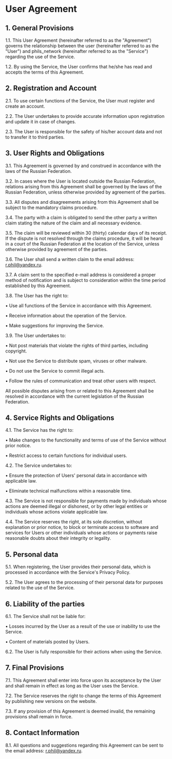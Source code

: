 # User Agreement


## 1. General Provisions


1.1. This User Agreement (hereinafter referred to as the "Agreement") governs the relationship between the user (hereinafter referred to as the "User") and phils_network (hereinafter referred to as the "Service") regarding the use of the Service.


1.2. By using the Service, the User confirms that he/she has read and accepts the terms of this Agreement.


## 2. Registration and Account


2.1. To use certain functions of the Service, the User must register and create an account.


2.2. The User undertakes to provide accurate information upon registration and update it in case of changes.


2.3. The User is responsible for the safety of his/her account data and not to transfer it to third parties.


## 3. User Rights and Obligations

3.1. This Agreement is governed by and construed in accordance with the laws of the Russian Federation.

3.2. In cases where the User is located outside the Russian Federation, relations arising from this Agreement shall be governed by the laws of the Russian Federation, unless otherwise provided by agreement of the parties.

3.3. All disputes and disagreements arising from this Agreement shall be subject to the mandatory claims procedure.

3.4. The party with a claim is obligated to send the other party a written claim stating the nature of the claim and all necessary evidence.

3.5. The claim will be reviewed within 30 (thirty) calendar days of its receipt. If the dispute is not resolved through the claims procedure, it will be heard in a court of the Russian Federation at the location of the Service, unless otherwise provided by agreement of the parties.

3.6. The User shall send a written claim to the email address: r.phil@yandex.ru.

3.7. A claim sent to the specified e-mail address is considered a proper method of notification and is subject to consideration within the time period established by this Agreement.


3.8. The User has the right to:


• Use all functions of the Service in accordance with this Agreement.


• Receive information about the operation of the Service.


• Make suggestions for improving the Service.


3.9. The User undertakes to:


• Not post materials that violate the rights of third parties, including copyright.


• Not use the Service to distribute spam, viruses or other malware.


• Do not use the Service to commit illegal acts.


• Follow the rules of communication and treat other users with respect.


All possible disputes arising from or related to this Agreement shall be resolved in accordance with the current legislation of the Russian Federation.


## 4. Service Rights and Obligations


4.1. The Service has the right to:


• Make changes to the functionality and terms of use of the Service without prior notice. 

• Restrict access to certain functions for individual users.


4.2. The Service undertakes to:


• Ensure the protection of Users' personal data in accordance with applicable law.


• Eliminate technical malfunctions within a reasonable time.


4.3. The Service is not responsible for payments made by individuals whose actions are deemed illegal or dishonest, or by other legal entities or individuals whose actions violate applicable law.

4.4. The Service reserves the right, at its sole discretion, without explanation or prior notice, to block or terminate access to software and services for Users or other individuals whose actions or payments raise reasonable doubts about their integrity or legality.


## 5. Personal data


5.1. When registering, the User provides their personal data, which is processed in accordance with the Service's Privacy Policy.


5.2. The User agrees to the processing of their personal data for purposes related to the use of the Service.


## 6. Liability of the parties


6.1. The Service shall not be liable for:


• Losses incurred by the User as a result of the use or inability to use the Service.


• Content of materials posted by Users.


6.2. The User is fully responsible for their actions when using the Service.


## 7. Final Provisions


7.1. This Agreement shall enter into force upon its acceptance by the User and shall remain in effect as long as the User uses the Service.


7.2. The Service reserves the right to change the terms of this Agreement by publishing new versions on the website.


7.3. If any provision of this Agreement is deemed invalid, the remaining provisions shall remain in force.


## 8. Contact Information


8.1. All questions and suggestions regarding this Agreement can be sent to the email address: r.phil@yandex.ru.

